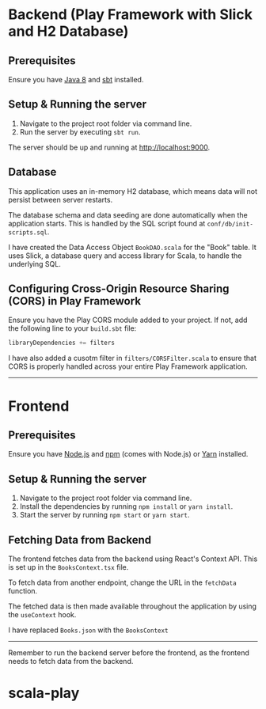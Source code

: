 # Backend (Play Framework with Slick and H2 Database)

## Prerequisites

Ensure you have [Java 8](https://adoptopenjdk.net/) and [sbt](https://www.scala-sbt.org/1.x/docs/Setup.html) installed.

## Setup & Running the server

1. Navigate to the project root folder via command line.
2. Run the server by executing `sbt run`. 

The server should be up and running at [http://localhost:9000](http://localhost:9000). 

## Database
This application uses an in-memory H2 database, which means data will not persist between server restarts.

The database schema and data seeding are done automatically when the application starts. This is handled by the SQL script found at `conf/db/init-scripts.sql`.

I have created the Data Access Object `BookDAO.scala` for the "Book" table. It uses Slick, a database query and access library for Scala, to handle the underlying SQL.



## Configuring Cross-Origin Resource Sharing (CORS) in Play Framework

Ensure you have the Play CORS module added to your project. If not, add the following line to your `build.sbt` file:

```sbt
libraryDependencies += filters
```

I have also added a cusotm filter in `filters/CORSFilter.scala` to ensure that CORS is properly handled across your entire Play Framework application.

---

# Frontend 

## Prerequisites

Ensure you have [Node.js](https://nodejs.org/en/) and [npm](https://www.npmjs.com/get-npm) (comes with Node.js) or [Yarn](https://yarnpkg.com/) installed.

## Setup & Running the server

1. Navigate to the project root folder via command line.
2. Install the dependencies by running `npm install` or `yarn install`.
3. Start the server by running `npm start` or `yarn start`.

## Fetching Data from Backend

The frontend fetches data from the backend using React's Context API. This is set up in the `BooksContext.tsx` file.

To fetch data from another endpoint, change the URL in the `fetchData` function.

The fetched data is then made available throughout the application by using the `useContext` hook.

I have replaced `Books.json` with the `BooksContext` 

---

Remember to run the backend server before the frontend, as the frontend needs to fetch data from the backend.
# scala-play
